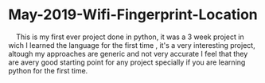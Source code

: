# May-2019-Wifi-Fingerprint-Location


<html> 

  
  <body>
   
  &nbsp;&nbsp;&nbsp; This is my first ever project done in python, it was a 3 week project in wich I learned the language for the first time , it's a very interesting project, altough my approaches are generic and not very accurate I feel that they are avery good starting point for any project specially if you are learning python for the first time. 
 
   </body>   
